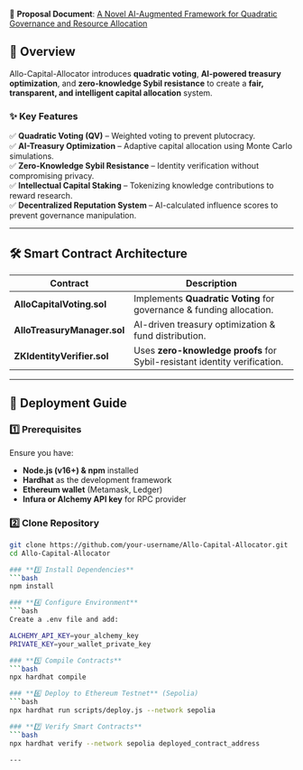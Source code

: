 📄 **Proposal Document**: [A Novel AI-Augmented Framework for Quadratic Governance and Resource Allocation](https://research.allo.capital/t/a-novel-ai-augmented-framework-for-quadratic-governance-and-resource-allocation/182?u=joymutheu)  

## **🔹 Overview**  
Allo-Capital-Allocator introduces **quadratic voting**, **AI-powered treasury optimization**, and **zero-knowledge Sybil resistance** to create a **fair, transparent, and intelligent capital allocation** system.  

### **✨ Key Features**  
✅ **Quadratic Voting (QV)** – Weighted voting to prevent plutocracy.  
✅ **AI-Treasury Optimization** – Adaptive capital allocation using Monte Carlo simulations.  
✅ **Zero-Knowledge Sybil Resistance** – Identity verification without compromising privacy.  
✅ **Intellectual Capital Staking** – Tokenizing knowledge contributions to reward research.  
✅ **Decentralized Reputation System** – AI-calculated influence scores to prevent governance manipulation.  

---

## **🛠️ Smart Contract Architecture**  
| Contract | Description |  
|----------|-------------|  
| **AlloCapitalVoting.sol** | Implements **Quadratic Voting** for governance & funding allocation. |  
| **AlloTreasuryManager.sol** | AI-driven treasury optimization & fund distribution. |  
| **ZKIdentityVerifier.sol** | Uses **zero-knowledge proofs** for Sybil-resistant identity verification. |  

---

## **📌 Deployment Guide**  

### **1️⃣ Prerequisites**  
Ensure you have:  
- **Node.js (v16+) & npm** installed  
- **Hardhat** as the development framework  
- **Ethereum wallet** (Metamask, Ledger)  
- **Infura or Alchemy API key** for RPC provider  

### **2️⃣ Clone Repository**  
```bash
git clone https://github.com/your-username/Allo-Capital-Allocator.git
cd Allo-Capital-Allocator

### **3️⃣ Install Dependencies**
```bash
npm install

### **4️⃣ Configure Environment**
```bash
Create a .env file and add:

ALCHEMY_API_KEY=your_alchemy_key
PRIVATE_KEY=your_wallet_private_key

### **5️⃣ Compile Contracts**
```bash
npx hardhat compile

### **6️⃣ Deploy to Ethereum Testnet** (Sepolia)
```bash
npx hardhat run scripts/deploy.js --network sepolia

### **7️⃣ Verify Smart Contracts**
```bash
npx hardhat verify --network sepolia deployed_contract_address

---



